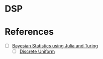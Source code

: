 # DSP

# References

- [ ] [Bayesian Statistics using Julia and Turing](https://storopoli.io/Bayesian-Julia)
  - [ ] [Discrete Uniform](https://storopoli.io/Bayesian-Julia/pages/03_prob_dist/#discrete_uniform)
